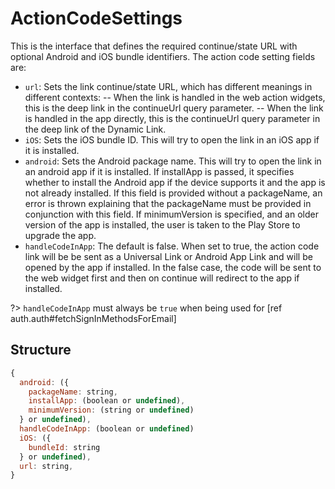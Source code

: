 # ActionCodeSettings

This is the interface that defines the required continue/state URL with optional Android and iOS bundle identifiers. The action code setting fields are:

- `url`: Sets the link continue/state URL, which has different meanings in different contexts:
-- When the link is handled in the web action widgets, this is the deep link in the continueUrl query parameter.
-- When the link is handled in the app directly, this is the continueUrl query parameter in the deep link of the Dynamic Link.
- `iOS`: Sets the iOS bundle ID. This will try to open the link in an iOS app if it is installed.
- `android`: Sets the Android package name. This will try to open the link in an android app if it is installed. If installApp is passed, it specifies whether to install the Android app if the device supports it and the app is not already installed. If this field is provided without a packageName, an error is thrown explaining that the packageName must be provided in conjunction with this field. If minimumVersion is specified, and an older version of the app is installed, the user is taken to the Play Store to upgrade the app.
- `handleCodeInApp`: The default is false. When set to true, the action code link will be be sent as a Universal Link or Android App Link and will be opened by the app if installed. In the false case, the code will be sent to the web widget first and then on continue will redirect to the app if installed.

?> `handleCodeInApp` must always be `true` when being used for [ref auth.auth#fetchSignInMethodsForEmail]

## Structure

```js
{
  android: ({ 
    packageName: string, 
    installApp: (boolean or undefined), 
    minimumVersion: (string or undefined)
  } or undefined),
  handleCodeInApp: (boolean or undefined)
  iOS: ({ 
    bundleId: string 
  } or undefined),
  url: string,
}
```
